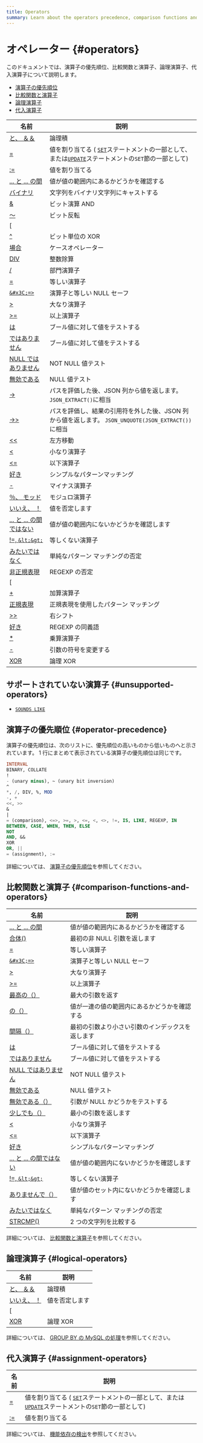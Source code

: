 ```yaml
---
title: Operators
summary: Learn about the operators precedence, comparison functions and operators, logical operators, and assignment operators.
---
```


# オペレーター {#operators}

このドキュメントでは、演算子の優先順位、比較関数と演算子、論理演算子、代入演算子について説明します。

-   [演算子の優先順位](#operator-precedence)
-   [比較関数と演算子](#comparison-functions-and-operators)
-   [論理演算子](#logical-operators)
-   [代入演算子](#assignment-operators)

| 名前                                                                                                         | 説明                                                                                                                                                                                |
| ---------------------------------------------------------------------------------------------------------- | --------------------------------------------------------------------------------------------------------------------------------------------------------------------------------- |
| [と、 ＆＆](https://dev.mysql.com/doc/refman/5.7/en/logical-operators.html#operator_and)                       | 論理積                                                                                                                                                                               |
| [=](https://dev.mysql.com/doc/refman/5.7/en/assignment-operators.html#operator_assign-equal)               | 値を割り当てる ( [`SET`](https://dev.mysql.com/doc/refman/5.7/en/set-variable.html)ステートメントの一部として、または[`UPDATE`](https://dev.mysql.com/doc/refman/5.7/en/update.html)ステートメントの`SET`節の一部として) |
| [:=](https://dev.mysql.com/doc/refman/5.7/en/assignment-operators.html#operator_assign-value)              | 値を割り当てる                                                                                                                                                                           |
| [... と ... の間](https://dev.mysql.com/doc/refman/5.7/en/comparison-operators.html#operator_between)         | 値が値の範囲内にあるかどうかを確認する                                                                                                                                                               |
| [バイナリ](https://dev.mysql.com/doc/refman/5.7/en/cast-functions.html#operator_binary)                        | 文字列をバイナリ文字列にキャストする                                                                                                                                                                |
| [&amp;](https://dev.mysql.com/doc/refman/5.7/en/bit-functions.html#operator_bitwise-and)                   | ビット演算 AND                                                                                                                                                                         |
| [〜](https://dev.mysql.com/doc/refman/5.7/en/bit-functions.html#operator_bitwise-invert)                    | ビット反転                                                                                                                                                                             |
| [| |](https://dev.mysql.com/doc/refman/5.7/en/bit-functions.html#operator_bitwise-or)                      | ビットごとの OR                                                                                                                                                                         |
| [^](https://dev.mysql.com/doc/refman/5.7/en/bit-functions.html#operator_bitwise-xor)                       | ビット単位の XOR                                                                                                                                                                        |
| [場合](https://dev.mysql.com/doc/refman/5.7/en/flow-control-functions.html#operator_case)                    | ケースオペレーター                                                                                                                                                                         |
| [DIV](https://dev.mysql.com/doc/refman/5.7/en/arithmetic-functions.html#operator_div)                      | 整数除算                                                                                                                                                                              |
| [/](https://dev.mysql.com/doc/refman/5.7/en/arithmetic-functions.html#operator_divide)                     | 部門演算子                                                                                                                                                                             |
| [=](https://dev.mysql.com/doc/refman/5.7/en/comparison-operators.html#operator_equal)                      | 等しい演算子                                                                                                                                                                            |
| [`&#x3C;=>`](https://dev.mysql.com/doc/refman/5.7/en/comparison-operators.html#operator_equal-to)          | 演算子と等しい NULL セーフ                                                                                                                                                                  |
| [&gt;](https://dev.mysql.com/doc/refman/5.7/en/comparison-operators.html#operator_greater-than)            | 大なり演算子                                                                                                                                                                            |
| [&gt;=](https://dev.mysql.com/doc/refman/5.7/en/comparison-operators.html#operator_greater-than-or-equal)  | 以上演算子                                                                                                                                                                             |
| [は](https://dev.mysql.com/doc/refman/5.7/en/comparison-operators.html#operator_is)                         | ブール値に対して値をテストする                                                                                                                                                                   |
| [ではありません](https://dev.mysql.com/doc/refman/5.7/en/comparison-operators.html#operator_is-not)               | ブール値に対して値をテストする                                                                                                                                                                   |
| [NULL ではありません](https://dev.mysql.com/doc/refman/5.7/en/comparison-operators.html#operator_is-not-null)     | NOT NULL 値テスト                                                                                                                                                                     |
| [無効である](https://dev.mysql.com/doc/refman/5.7/en/comparison-operators.html#operator_is-null)                | NULL 値テスト                                                                                                                                                                         |
| [-&gt;](https://dev.mysql.com/doc/refman/5.7/en/json-search-functions.html#operator_json-column-path)      | パスを評価した後、JSON 列から値を返します。 `JSON_EXTRACT()`に相当                                                                                                                                      |
| [-&gt;&gt;](https://dev.mysql.com/doc/refman/5.7/en/json-search-functions.html#operator_json-inline-path)  | パスを評価し、結果の引用符を外した後、JSON 列から値を返します。 `JSON_UNQUOTE(JSON_EXTRACT())`に相当                                                                                                              |
| [&lt;&lt;](https://dev.mysql.com/doc/refman/5.7/en/bit-functions.html#operator_left-shift)                 | 左方移動                                                                                                                                                                              |
| [&lt;](https://dev.mysql.com/doc/refman/5.7/en/comparison-operators.html#operator_less-than)               | 小なり演算子                                                                                                                                                                            |
| [&lt;=](https://dev.mysql.com/doc/refman/5.7/en/comparison-operators.html#operator_less-than-or-equal)     | 以下演算子                                                                                                                                                                             |
| [好き](https://dev.mysql.com/doc/refman/5.7/en/string-comparison-functions.html#operator_like)               | シンプルなパターンマッチング                                                                                                                                                                    |
| [-](https://dev.mysql.com/doc/refman/5.7/en/arithmetic-functions.html#operator_minus)                      | マイナス演算子                                                                                                                                                                           |
| [％、 モッド](https://dev.mysql.com/doc/refman/5.7/en/arithmetic-functions.html#operator_mod)                   | モジュロ演算子                                                                                                                                                                           |
| [いいえ、 ！](https://dev.mysql.com/doc/refman/5.7/en/logical-operators.html#operator_not)                      | 値を否定します                                                                                                                                                                           |
| [... と ... の間ではない](https://dev.mysql.com/doc/refman/5.7/en/comparison-operators.html#operator_not-between) | 値が値の範囲内にないかどうかを確認します                                                                                                                                                              |
| [!=, `&lt;&gt;`](https://dev.mysql.com/doc/refman/5.7/en/comparison-operators.html#operator_not-equal)     | 等しくない演算子                                                                                                                                                                          |
| [みたいではなく](https://dev.mysql.com/doc/refman/5.7/en/string-comparison-functions.html#operator_not-like)      | 単純なパターン マッチングの否定                                                                                                                                                                  |
| [非正規表現](https://dev.mysql.com/doc/refman/5.7/en/regexp.html#operator_not-regexp)                           | REGEXP の否定                                                                                                                                                                        |
| [||、または](https://dev.mysql.com/doc/refman/5.7/en/logical-operators.html#operator_or)                       | 論理和                                                                                                                                                                               |
| [+](https://dev.mysql.com/doc/refman/5.7/en/arithmetic-functions.html#operator_plus)                       | 加算演算子                                                                                                                                                                             |
| [正規表現](https://dev.mysql.com/doc/refman/5.7/en/regexp.html#operator_regexp)                                | 正規表現を使用したパターン マッチング                                                                                                                                                               |
| [&gt;&gt;](https://dev.mysql.com/doc/refman/5.7/en/bit-functions.html#operator_right-shift)                | 右シフト                                                                                                                                                                              |
| [好き](https://dev.mysql.com/doc/refman/5.7/en/regexp.html#operator_regexp)                                  | REGEXP の同義語                                                                                                                                                                       |
| [*](https://dev.mysql.com/doc/refman/5.7/en/arithmetic-functions.html#operator_times)                      | 乗算演算子                                                                                                                                                                             |
| [-](https://dev.mysql.com/doc/refman/5.7/en/arithmetic-functions.html#operator_unary-minus)                | 引数の符号を変更する                                                                                                                                                                        |
| [XOR](https://dev.mysql.com/doc/refman/5.7/en/logical-operators.html#operator_xor)                         | 論理 XOR                                                                                                                                                                            |

## サポートされていない演算子 {#unsupported-operators}

-   [`SOUNDS LIKE`](https://dev.mysql.com/doc/refman/5.7/en/string-functions.html#operator_sounds-like)

## 演算子の優先順位 {#operator-precedence}

演算子の優先順位は、次のリストに、優先順位の高いものから低いものへと示されています。 1 行にまとめて表示されている演算子の優先順位は同じです。

```sql
INTERVAL
BINARY, COLLATE
!
- (unary minus), ~ (unary bit inversion)
^
*, /, DIV, %, MOD
-, +
<<, >>
&
|
= (comparison), <=>, >=, >, <=, <, <>, !=, IS, LIKE, REGEXP, IN
BETWEEN, CASE, WHEN, THEN, ELSE
NOT
AND, &&
XOR
OR, ||
= (assignment), :=
```

詳細については、 [演算子の優先順位](https://dev.mysql.com/doc/refman/5.7/en/operator-precedence.html)を参照してください。

## 比較関数と演算子 {#comparison-functions-and-operators}

| 名前                                                                                                         | 説明                       |
| ---------------------------------------------------------------------------------------------------------- | ------------------------ |
| [... と ... の間](https://dev.mysql.com/doc/refman/5.7/en/comparison-operators.html#operator_between)         | 値が値の範囲内にあるかどうかを確認する      |
| [合体()](https://dev.mysql.com/doc/refman/5.7/en/comparison-operators.html#function_coalesce)                | 最初の非 NULL 引数を返します        |
| [=](https://dev.mysql.com/doc/refman/5.7/en/comparison-operators.html#operator_equal)                      | 等しい演算子                   |
| [`&#x3C;=>`](https://dev.mysql.com/doc/refman/5.7/en/comparison-operators.html#operator_equal-to)          | 演算子と等しい NULL セーフ         |
| [&gt;](https://dev.mysql.com/doc/refman/5.7/en/comparison-operators.html#operator_greater-than)            | 大なり演算子                   |
| [&gt;=](https://dev.mysql.com/doc/refman/5.7/en/comparison-operators.html#operator_greater-than-or-equal)  | 以上演算子                    |
| [最高の（）](https://dev.mysql.com/doc/refman/5.7/en/comparison-operators.html#function_greatest)               | 最大の引数を返す                 |
| [の（）](https://dev.mysql.com/doc/refman/5.7/en/comparison-operators.html#function_in)                       | 値が一連の値の範囲内にあるかどうかを確認する   |
| [間隔（）](https://dev.mysql.com/doc/refman/5.7/en/comparison-operators.html#function_interval)                | 最初の引数より小さい引数のインデックスを返します |
| [は](https://dev.mysql.com/doc/refman/5.7/en/comparison-operators.html#operator_is)                         | ブール値に対して値をテストする          |
| [ではありません](https://dev.mysql.com/doc/refman/5.7/en/comparison-operators.html#operator_is-not)               | ブール値に対して値をテストする          |
| [NULL ではありません](https://dev.mysql.com/doc/refman/5.7/en/comparison-operators.html#operator_is-not-null)     | NOT NULL 値テスト            |
| [無効である](https://dev.mysql.com/doc/refman/5.7/en/comparison-operators.html#operator_is-null)                | NULL 値テスト                |
| [無効である（）](https://dev.mysql.com/doc/refman/5.7/en/comparison-operators.html#function_isnull)               | 引数が NULL かどうかをテストする      |
| [少しでも（）](https://dev.mysql.com/doc/refman/5.7/en/comparison-operators.html#function_least)                 | 最小の引数を返します               |
| [&lt;](https://dev.mysql.com/doc/refman/5.7/en/comparison-operators.html#operator_less-than)               | 小なり演算子                   |
| [&lt;=](https://dev.mysql.com/doc/refman/5.7/en/comparison-operators.html#operator_less-than-or-equal)     | 以下演算子                    |
| [好き](https://dev.mysql.com/doc/refman/5.7/en/string-comparison-functions.html#operator_like)               | シンプルなパターンマッチング           |
| [... と ... の間ではない](https://dev.mysql.com/doc/refman/5.7/en/comparison-operators.html#operator_not-between) | 値が値の範囲内にないかどうかを確認します     |
| [!=, `&lt;&gt;`](https://dev.mysql.com/doc/refman/5.7/en/comparison-operators.html#operator_not-equal)     | 等しくない演算子                 |
| [ありませんで（）](https://dev.mysql.com/doc/refman/5.7/en/comparison-operators.html#function_not-in)              | 値が値のセット内にないかどうかを確認します    |
| [みたいではなく](https://dev.mysql.com/doc/refman/5.7/en/string-comparison-functions.html#operator_not-like)      | 単純なパターン マッチングの否定         |
| [STRCMP()](https://dev.mysql.com/doc/refman/5.7/en/string-comparison-functions.html#function_strcmp)       | 2 つの文字列を比較する             |

詳細については、 [比較関数と演算子](https://dev.mysql.com/doc/refman/5.7/en/comparison-operators.html)を参照してください。

## 論理演算子 {#logical-operators}

| 名前                                                                                    | 説明      |
| ------------------------------------------------------------------------------------- | ------- |
| [と、 ＆＆](https://dev.mysql.com/doc/refman/5.7/en/logical-operators.html#operator_and)  | 論理積     |
| [いいえ、 ！](https://dev.mysql.com/doc/refman/5.7/en/logical-operators.html#operator_not) | 値を否定します |
| [||、または](https://dev.mysql.com/doc/refman/5.7/en/logical-operators.html#operator_or)  | 論理和     |
| [XOR](https://dev.mysql.com/doc/refman/5.7/en/logical-operators.html#operator_xor)    | 論理 XOR  |

詳細については、 [GROUP BY の MySQL の処理](https://dev.mysql.com/doc/refman/5.7/en/group-by-handling.html)を参照してください。

## 代入演算子 {#assignment-operators}

| 名前                                                                                            | 説明                                                                                                                                                                                |
| --------------------------------------------------------------------------------------------- | --------------------------------------------------------------------------------------------------------------------------------------------------------------------------------- |
| [=](https://dev.mysql.com/doc/refman/5.7/en/assignment-operators.html#operator_assign-equal)  | 値を割り当てる ( [`SET`](https://dev.mysql.com/doc/refman/5.7/en/set-variable.html)ステートメントの一部として、または[`UPDATE`](https://dev.mysql.com/doc/refman/5.7/en/update.html)ステートメントの`SET`節の一部として) |
| [:=](https://dev.mysql.com/doc/refman/5.7/en/assignment-operators.html#operator_assign-value) | 値を割り当てる                                                                                                                                                                           |

詳細については、 [機能依存の検出](https://dev.mysql.com/doc/refman/5.7/en/group-by-functional-dependence.html)を参照してください。
